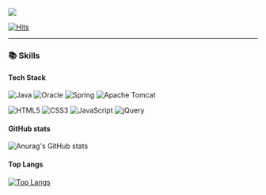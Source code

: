 <a href="https://doongi9.tistory.com/" target="_blank"><img src="https://img.shields.io/badge/DevBlog-184D66?style=flat-square&logo=Blogger&logoColor=white"/></a>

[![Hits](https://hits.seeyoufarm.com/api/count/incr/badge.svg?url=https%3A%2F%2Fgithub.com%2Falswj792000&count_bg=%23A0A49D&title_bg=%23555555&icon=&icon_color=%23E7E7E7&title=hits&edge_flat=false)](https://hits.seeyoufarm.com)

------------
###  **📚 Skills**
#### **Tech Stack**
<img  alt="Java" src="https://img.shields.io/badge/java-007396.svg?style=for-the-badge&logo=Java&logoColor=white"/> <img  alt="Oracle" src="https://img.shields.io/badge/Oracle-F80000.svg?style=for-the-badge&logo=oracle&logoColor=white"/> <img  alt="Spring" src="https://img.shields.io/badge/Spring-6DB33F.svg?style=for-the-badge&logo=Spring&logoColor=white"/> <img  alt="Apache Tomcat" src="https://img.shields.io/badge/Apache Tomcat-F8DC75.svg?style=for-the-badge&logo=apache Tomcat&logoColor=black"/>

<img  alt="HTML5" src="https://img.shields.io/badge/HTML5-E34F26.svg?style=for-the-badge&logo=HTML5&logoColor=white"/> <img  alt="CSS3" src="https://img.shields.io/badge/CSS3-1572B6.svg?style=for-the-badge&logo=CSS3&logoColor=white"/> <img  alt="JavaScript" src="https://img.shields.io/badge/JavaScript-F7DF1E.svg?style=for-the-badge&logo=JavaScript&logoColor=white"/> <img  alt="jQuery" src="https://img.shields.io/badge/jQuery-0769AD.svg?style=for-the-badge&logo=jQuery&logoColor=white"/>

#### GitHub stats
![Anurag's GitHub stats](https://github-readme-stats.vercel.app/api?username=alswj792000&show_icons=true&show_icons=true&theme=onedark)

#### Top Langs
[![Top Langs](https://github-readme-stats.vercel.app/api/top-langs/?username=alswj792000)](https://github.com/shinsangeun/shinsangeun)
